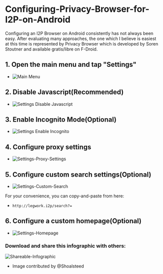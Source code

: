 # Configuring-Privacy-Browser-for-I2P-on-Android

Configuring an I2P Browser on Android consistently has not always been easy.
After evaluating many approaches, the one which I believe is easiest at this time
is represented by Privacy Browser which is developed by Soren Stoutner and
available gratis/libre on F-Droid.

## 1. Open the main menu and tap "Settings"

- ![Main Menu](Privacy-Browser-Main-Menu.png) 

## 2. Disable Javascript(Recommended)

- ![Settings Disable Javascript](Privacy-Browser-Settings-Disable-Javascript.png)

## 3. Enable Incognito Mode(Optional)

- ![Settings Enable Incognito](Privacy-Browser-Settings-Enable-Incognito.png)

## 4. Configure proxy settings

- ![Settings-Proxy-Settings](Privacy-Browser-Settings-Proxy-Settings.png)

## 5. Configure custom search settings(Optional)

- ![Settings-Custom-Search](Privacy-Browser-Settings-Custom-Search.png)

For your convenience, you can copy-and-paste from here:

 - `http://legwork.i2p/search?=`

## 6. Configure a custom homepage(Optional)

- ![Settings-Homepage](Privacy-Browser-Settings-Homepage.png)

### Download and share this infographic with others:

![Shareable-Infographic](Android_browsing_final.png)

- Image contributed by @Shoalsteed